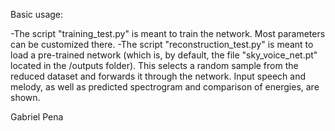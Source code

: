 Basic usage:

-The script "training_test.py" is meant to train the network. Most parameters can be customized there.
-The script "reconstruction_test.py" is meant to load a pre-trained network (which is, by default, the file "sky_voice_net.pt" located in the /outputs folder). 
This selects a random sample from the reduced dataset and forwards it through the network. Input speech and melody, as well as predicted spectrogram and comparison of energies, are shown.

Gabriel Pena
